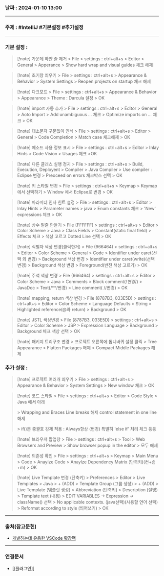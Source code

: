 ### 날짜 : 2024-01-10 13:00

___

### 주제 : #IntelliJ #기본설정 #추가설정

___

### 기본 설정 : 

>[!note] 가운데 하얀 줄 제거
> \> File
> \> settings : ctrl+alt+s
> \> Editor 
> \> General 
> \> Apperance
> \> Show hard wrap and visual guides 체크 해제

>[!note] 초기창 띄우기
> \> File
> \> settings : ctrl+alt+s
> \> Appearance & Behavior
> \> System Settings
> \> Reopen projects on startup 체크 해제

>[!note] 다크모드
> \> File
> \> settings : ctrl+alt+s
> \> Appearance & Behavior
> \> Appearance
> \> Theme : Darcula 설정
> \> OK

>[!note] import 자동 추가
> \> File
> \> settings : ctrl+alt+s
> \> Editor
> \> General
> \> Aoto Import
> \> Add unambiguous ... 체크
> \> Optimize imports on ... 체크
> \> OK

>[!note] 대소문자 구분없이 인식
> \> File
> \> settings : ctrl+alt+s
> \> Editor
> \> General
> \> Code Completion
> \> Match case 체크해제
> \> OK

>[!note] 메소드 사용 정보 표시
> \> File
> \> settings : ctrl+alt+s
> \> Editor
> \> Inlay Hints
> \> Code Vision
> \> Usages 체크
> \>OK

>[!note] 다른 클래스 실행 정지
> \> File
> \> settings : ctrl+alt+s
> \> Build, Execution, Deployent
> \> Compiler
> \> Java Compiler
> \> Use compiler : Eclipse 변경
> \> Preoceed on errors 체크박스 선택
> \> OK

>[!note] 키 스타일 변경
> \> File
> \> settings : ctrl+alt+s
> \> Keymap
> \> Keymap 에서 선택하기
> \> Window 에서 Eclipse로 변경
> \> OK

>[!note] 파라미터 인자 힌트 설정
> \> File
> \> settings : ctrl+alt+s
> \> Editor
> \> Inlay Hints
> \> Parameter names
> \> java
> \> Enum constants 체크
> \> 'New' expressions 체크
> \> OK

>[!note] 상수 밑줄 만들기
> \> File (FFFFFF)
> \> settings : ctrl+alt+s
> \> Editor
> \> Color Scheme
> \> Java
> \> Class Fields
> \> Constant(static final fleld)
> \> Effects 체크
> \> 색상 고르고 Dotted Line 선택
> \> OK

>[!note] 식별자 색상 변경(클릭한거) 
> \> File (966464)
> \> settings : ctrl+alt+s
> \> Editor
> \> Color Scheme
> \> General
> \> Code
> \> Identifier under caret(선택 외 변경)
> \> Background 색상 변경
> \> Identifier under caret(write)(선택 변경)
> \> Background 색상 변경
> \> Foreground(반전 색상 고르기)
> \> OK

>[!note] 주석 색상 변경
> \> File (966464)
> \> settings : ctrl+alt+s
> \> Editor
> \> Color Scheme
> \> Java
> \> Comments
> \> Block comment(/*변경*/)
> \> JavaDoc
> \> Text(/**/변경)
> \> Line comment( //변경)
> \> OK

>[!note] mapping, return 색상 변경
> \> File (8787B3, 033E5D)
> \> settings : ctrl+alt+s
> \> Editor
> \> Color Scheme
> \> Language Defaults
> \> String
> \> Highlighted reference(@와 return)
> \> Background
> \> OK

>[!note] JSTL 색상변경
> \> File (8787B3, 033E5D)
> \> settings : ctrl+alt+s
> \> Editor
> \> Color Scheme
> \> JSP
> \> Expression Language
> \> Background
> \> Background 체크 색상 선택
> \> OK

>[!note] 패키지 트리구조 변경
> \> 프로젝트 오른쪽에 톱니바퀴 설정 클릭
> \> Tree Appearance
> \> Flatten Packages 해제
> \> Compact Middle Packages 해제

### 추가 설정 :

>[!note] 프로젝트 여러개 띄우기
> \> File
> \> settings : ctrl+alt+s
> \> Appearance & Behavior
> \> System Settings
> \> New window 체크
> \> OK

>[!note] 코드 스타일
> \> File
> \> settings : ctrl+alt+s
> \> Editor
> \> Code Style
> \> Java 에서 아래
> 
> \> Wrapping and Braces
> Line breaks 해제
> control statement in one line 해제
>
> \> if()문 중괄호 강제 적용 : Always항상 (변경)
> 특별히 'else if' 처리 체크
> 등등

>[!note] 브라우저 팝업창
> \> File
> \> settings : ctrl+alt+s
> \> Tool
> \> Web Browsers and Preview
> \> Show browser popup in the editor
> \> 모두 해제

>[!note] 의존성 확인
> \> File
> \> settings : ctrl+alt+s
> \> Keymap
> \> Main Menu
> \> Code
> \> Anaylze Code
> \> Anaylze Dependency Matrix (단축키)(컨+쉽+m)
> \> OK

>[!note] Live Template 변경 (단축키)
> \> Preferences
> \> Editor
> \> Live Templates
> \> Java
> \> + (ADD)
> \> Template Group (그룹 생성)
> \> + (ADD)
> \> Live Template (템플릿 생성)
> \> Abbreviation (단축키)
> \> Description (설명)
> \> Template text (내용)
> \> EDIT VARIABLES
> -> Expression
> -> className() 선택
> \> No applicable contexts. (java선택)(사용할 언어 선택)
> \> Reformat according to style (띄어쓰기)
> \> OK





___

### 출처(참고문헌)

- [개발하는데 유용한 VSCode 확장팩](https://inpa.tistory.com/entry/VS-Code-%E2%8F%B1%EF%B8%8F-%EC%BD%94%EB%94%A9%EC%97%90-%EC%9C%A0%EC%9A%A9%ED%95%9C-%EB%8F%84%EA%B5%AC-%EC%B6%94%EC%B2%9C#Project_Manager)

___

### 연결문서

- [[플러그인]]

